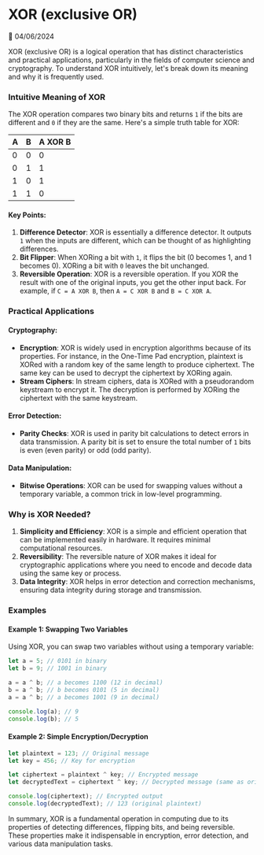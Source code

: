 # XOR (exclusive OR)

📅 04/06/2024

XOR (exclusive OR) is a logical operation that has distinct characteristics and practical applications, particularly in the fields of computer science and cryptography. To understand XOR intuitively, let's break down its meaning and why it is frequently used.

### Intuitive Meaning of XOR

The XOR operation compares two binary bits and returns `1` if the bits are different and `0` if they are the same. Here's a simple truth table for XOR:

| A | B | A XOR B |
|---|---|---------|
| 0 | 0 |    0    |
| 0 | 1 |    1    |
| 1 | 0 |    1    |
| 1 | 1 |    0    |

#### Key Points:
1. **Difference Detector**: XOR is essentially a difference detector. It outputs `1` when the inputs are different, which can be thought of as highlighting differences.
2. **Bit Flipper**: When XORing a bit with `1`, it flips the bit (0 becomes 1, and 1 becomes 0). XORing a bit with `0` leaves the bit unchanged.
3. **Reversible Operation**: XOR is a reversible operation. If you XOR the result with one of the original inputs, you get the other input back. For example, if `C = A XOR B`, then `A = C XOR B` and `B = C XOR A`.

### Practical Applications

#### Cryptography:
- **Encryption**: XOR is widely used in encryption algorithms because of its properties. For instance, in the One-Time Pad encryption, plaintext is XORed with a random key of the same length to produce ciphertext. The same key can be used to decrypt the ciphertext by XORing again.
- **Stream Ciphers**: In stream ciphers, data is XORed with a pseudorandom keystream to encrypt it. The decryption is performed by XORing the ciphertext with the same keystream.

#### Error Detection:
- **Parity Checks**: XOR is used in parity bit calculations to detect errors in data transmission. A parity bit is set to ensure the total number of `1` bits is even (even parity) or odd (odd parity).

#### Data Manipulation:
- **Bitwise Operations**: XOR can be used for swapping values without a temporary variable, a common trick in low-level programming.

### Why is XOR Needed?

1. **Simplicity and Efficiency**: XOR is a simple and efficient operation that can be implemented easily in hardware. It requires minimal computational resources.
2. **Reversibility**: The reversible nature of XOR makes it ideal for cryptographic applications where you need to encode and decode data using the same key or process.
3. **Data Integrity**: XOR helps in error detection and correction mechanisms, ensuring data integrity during storage and transmission.

### Examples

#### Example 1: Swapping Two Variables
Using XOR, you can swap two variables without using a temporary variable:
```javascript
let a = 5; // 0101 in binary
let b = 9; // 1001 in binary

a = a ^ b; // a becomes 1100 (12 in decimal)
b = a ^ b; // b becomes 0101 (5 in decimal)
a = a ^ b; // a becomes 1001 (9 in decimal)

console.log(a); // 9
console.log(b); // 5
```

#### Example 2: Simple Encryption/Decryption
```javascript
let plaintext = 123; // Original message
let key = 456; // Key for encryption

let ciphertext = plaintext ^ key; // Encrypted message
let decryptedText = ciphertext ^ key; // Decrypted message (same as original)

console.log(ciphertext); // Encrypted output
console.log(decryptedText); // 123 (original plaintext)
```

In summary, XOR is a fundamental operation in computing due to its properties of detecting differences, flipping bits, and being reversible. These properties make it indispensable in encryption, error detection, and various data manipulation tasks.